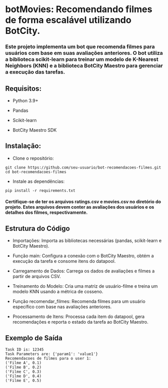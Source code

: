 # botMovies: Recomendando filmes de forma escalável utilizando BotCity.

### Este projeto implementa um bot que recomenda filmes para usuários com base em suas avaliações anteriores. O bot utiliza a biblioteca scikit-learn para treinar um modelo de K-Nearest Neighbors (KNN) e a biblioteca BotCity Maestro para gerenciar a execução das tarefas.

## Requisitos:

- Python 3.9+

- Pandas

- Scikit-learn

- BotCity Maestro SDK

## Instalação:

- Clone o repositório:

```
git clone https://github.com/seu-usuario/bot-recomendacoes-filmes.git
cd bot-recomendacoes-filmes
```

- Instale as dependências:

```pip install -r requirements.txt```


#### Certifique-se de ter os arquivos ratings.csv e movies.csv no diretório do projeto. Estes arquivos devem conter as avaliações dos usuários e os detalhes dos filmes, respectivamente.

## Estrutura do Código

- Importações: Importa as bibliotecas necessárias (pandas, scikit-learn e BotCity Maestro).

- Função main: Configura a conexão com o BotCity Maestro, obtém a execução da tarefa e consome itens do datapool.

- Carregamento de Dados: Carrega os dados de avaliações e filmes a partir de arquivos CSV.

- Treinamento do Modelo: Cria uma matriz de usuário-filme e treina um modelo KNN usando a métrica de cosseno.

- Função recomendar_filmes: Recomenda filmes para um usuário específico com base nas avaliações anteriores.

- Processamento de Itens: Processa cada item do datapool, gera recomendações e reporta o estado da tarefa ao BotCity Maestro.

## Exemplo de Saída

```
Task ID is: 12345
Task Parameters are: {'param1': 'value1'}
Recomendacoes de filmes para o user 1:
('Filme A', 0.1)
('Filme B', 0.2)
('Filme C', 0.3)
('Filme D', 0.4)
('Filme E', 0.5)
```
